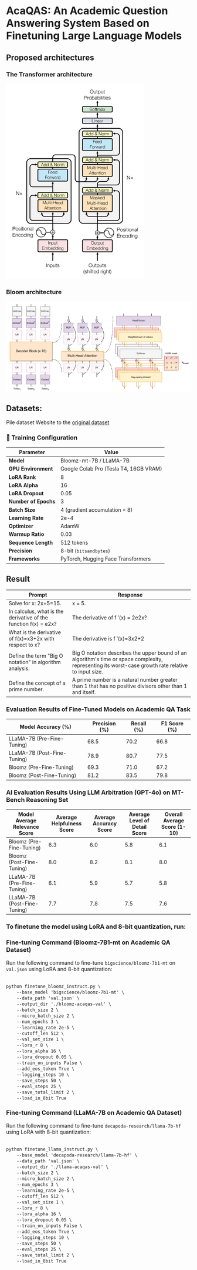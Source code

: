 # **AcaQAS: An Academic Question Answering System Based on Finetuning Large Language Models**
## Proposed architectures

### The Transformer architecture
![Biểu đồ kết quả](architecture/transformer_architecture.png)

### Bloom architecture
![Biểu đồ kết quả](architecture/bloom_architecture.png)

## Datasets:
Pile dataset 
Website to the [original dataset](https://github.com/EleutherAI/the-pile)

### 🔧 Training Configuration
| Parameter                    | Value                          |
|-----------------------------|---------------------------------|
| **Model**                   | Bloomz-mt-7B / LLaMA-7B         |
| **GPU Environment**         | Google Colab Pro (Tesla T4, 16GB VRAM) |
| **LoRA Rank**               | 8                               |
| **LoRA Alpha**              | 16                              |
| **LoRA Dropout**            | 0.05                            |
| **Number of Epochs**        | 3                               |
| **Batch Size**              | 4 (gradient accumulation = 8)   |
| **Learning Rate**           | 2e-4                            |
| **Optimizer**               | AdamW                           |
| **Warmup Ratio**            | 0.03                            |
| **Sequence Length**         | 512 tokens                      |
| **Precision**               | 8-bit (`bitsandbytes`)          |
| **Frameworks**              | PyTorch, Hugging Face Transformers |
## Result

| Prompt |	Response |
| ------------- | -------------|
|Solve for x: 2x+5=15.	| x = 5. |
| In calculus, what is the derivative of the function f(x) = e2x? |	The derivative of f ′(x) = 2e2x? |
| What is the derivative of f(x)=x3+2x with respect to x?	| The derivative is f ′(x)=3x2+2
| Define the term "Big O notation" in algorithm analysis.	| Big O notation describes the upper bound of an algorithm's time or space complexity, representing its worst-case growth rate relative to input size.
| Define the concept of a prime number.	 | A prime number is a natural number greater than 1 that has no positive divisors other than 1 and itself.

### Evaluation Results of Fine-Tuned Models on Academic QA Task
| Model	Accuracy (%)	| Precision (%)	| Recall (%)	| F1 Score (%)
| ------------- | ------------- |------------- |------------- |
| LLaMA-7B (Pre-Fine-Tuning) |	68.5 |	70.2 |	66.8 |	68.4 |
| LLaMA-7B (Post-Fine-Tuning) |	78.9 |	80.7 |	77.5 |	79.1 |
| Bloomz (Pre-Fine-Tuning)	| 69.3	| 71.0 |	67.2 |	69.0 |
| Bloomz (Post-Fine-Tuning) |	81.2 |	83.5 |	79.8 |	81.6 |

### AI Evaluation Results Using LLM Arbitration (GPT-4o) on MT-Bench Reasoning Set
| Model	Average Relevance Score |	Average Helpfulness Score |	Average Accuracy Score |	Average Level of Detail Score |	Overall Average Score (1-10) |
| ------------- | ------------- |------------- |------------- |------------- |
| Bloomz (Pre-Fine-Tuning) |	6.3 |	6.0 |	5.8 |	6.1 |	6.05 |
| Bloomz (Post-Fine-Tuning) |	8.0	| 8.2 |	8.1 |	8.0 |	8.08 |
| LLaMA-7B (Pre-Fine-Tuning) |	6.1 |	5.9 |	5.7 |	5.8	| 5.88 |
| LLaMA-7B (Post-Fine-Tuning) |	7.7 |	7.8 |	7.5 |	7.6 |	7.65 |

### To finetune the model using LoRA and 8-bit quantization, run:
### Fine-tuning Command (Bloomz-7B1-mt on Academic QA Dataset)

Run the following command to fine-tune `bigscience/bloomz-7b1-mt` on `val.json` using LoRA and 8-bit quantization:
<pre><code>
python finetune_bloomz_instruct.py \
    --base_model 'bigscience/bloomz-7b1-mt' \
    --data_path 'val.json' \
    --output_dir './bloomz-acaqas-val' \
    --batch_size 2 \
    --micro_batch_size 2 \
    --num_epochs 3 \
    --learning_rate 2e-5 \
    --cutoff_len 512 \
    --val_set_size 1 \
    --lora_r 8 \
    --lora_alpha 16 \
    --lora_dropout 0.05 \
    --train_on_inputs False \
    --add_eos_token True \
    --logging_steps 10 \
    --save_steps 50 \
    --eval_steps 25 \
    --save_total_limit 2 \
    --load_in_8bit True
</code></pre>
### Fine-tuning Command (LLaMA-7B on Academic QA Dataset)
Run the following command to fine-tune `decapoda-research/llama-7b-hf` using LoRA with 8-bit quantization:
<pre><code>
python finetune_llama_instruct.py \
    --base_model 'decapoda-research/llama-7b-hf' \
    --data_path 'val.json' \
    --output_dir './llama-acaqas-val' \
    --batch_size 2 \
    --micro_batch_size 2 \
    --num_epochs 3 \
    --learning_rate 2e-5 \
    --cutoff_len 512 \
    --val_set_size 1 \
    --lora_r 8 \
    --lora_alpha 16 \
    --lora_dropout 0.05 \
    --train_on_inputs False \
    --add_eos_token True \
    --logging_steps 10 \
    --save_steps 50 \
    --eval_steps 25 \
    --save_total_limit 2 \
    --load_in_8bit True
</code></pre>

